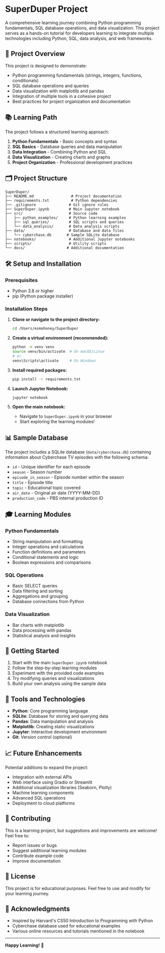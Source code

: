# SuperDuper Project

A comprehensive learning journey combining Python programming fundamentals, SQL database operations, and data visualization. This project serves as a hands-on tutorial for developers learning to integrate multiple technologies including Python, SQL, data analysis, and web frameworks.

## 🎯 Project Overview

This project is designed to demonstrate:
- Python programming fundamentals (strings, integers, functions, conditionals)
- SQL database operations and queries
- Data visualization with matplotlib and pandas
- Integration of multiple tools in a cohesive project
- Best practices for project organization and documentation

## 📚 Learning Path

The project follows a structured learning approach:

1. **Python Fundamentals** - Basic concepts and syntax
2. **SQL Basics** - Database queries and data manipulation
3. **Data Integration** - Combining Python and SQL
4. **Data Visualization** - Creating charts and graphs
5. **Project Organization** - Professional development practices

## 🗂️ Project Structure

```
SuperDuper/
├── README.md                 # Project documentation
├── requirements.txt          # Python dependencies
├── .gitignore               # Git ignore rules
├── SuperDuper.ipynb         # Main Jupyter notebook
├── src/                     # Source code
│   ├── python_examples/     # Python learning examples
│   ├── sql_queries/         # SQL scripts and queries
│   └── data_analysis/       # Data analysis scripts
├── data/                    # Database and data files
│   └── cyberchase.db       # Sample SQLite database
├── notebooks/               # Additional Jupyter notebooks
├── scripts/                 # Utility scripts
└── docs/                   # Additional documentation
```

## 🛠️ Setup and Installation

### Prerequisites

- Python 3.8 or higher
- pip (Python package installer)

### Installation Steps

1. **Clone or navigate to the project directory:**
   ```bash
   cd /Users/esmahoney/SuperDuper
   ```

2. **Create a virtual environment (recommended):**
   ```bash
   python -m venv venv
   source venv/bin/activate  # On macOS/Linux
   # or
   venv\Scripts\activate     # On Windows
   ```

3. **Install required packages:**
   ```bash
   pip install -r requirements.txt
   ```

4. **Launch Jupyter Notebook:**
   ```bash
   jupyter notebook
   ```

5. **Open the main notebook:**
   - Navigate to `SuperDuper.ipynb` in your browser
   - Start exploring the learning modules!

## 📊 Sample Database

The project includes a SQLite database (`data/cyberchase.db`) containing information about Cyberchase TV episodes with the following schema:

- `id` - Unique identifier for each episode
- `season` - Season number
- `episode_in_season` - Episode number within the season
- `title` - Episode title
- `topic` - Educational topic covered
- `air_date` - Original air date (YYYY-MM-DD)
- `production_code` - PBS internal production ID

## 🎓 Learning Modules

### Python Fundamentals
- String manipulation and formatting
- Integer operations and calculations
- Function definitions and parameters
- Conditional statements and logic
- Boolean expressions and comparisons

### SQL Operations
- Basic SELECT queries
- Data filtering and sorting
- Aggregations and grouping
- Database connections from Python

### Data Visualization
- Bar charts with matplotlib
- Data processing with pandas
- Statistical analysis and insights

## 🚀 Getting Started

1. Start with the main `SuperDuper.ipynb` notebook
2. Follow the step-by-step learning modules
3. Experiment with the provided code examples
4. Try modifying queries and visualizations
5. Build your own analysis using the sample data

## 🔧 Tools and Technologies

- **Python**: Core programming language
- **SQLite**: Database for storing and querying data
- **Pandas**: Data manipulation and analysis
- **Matplotlib**: Creating static visualizations
- **Jupyter**: Interactive development environment
- **Git**: Version control (optional)

## 📈 Future Enhancements

Potential additions to expand the project:
- Integration with external APIs
- Web interface using Gradio or Streamlit
- Additional visualization libraries (Seaborn, Plotly)
- Machine learning components
- Advanced SQL operations
- Deployment to cloud platforms

## 🤝 Contributing

This is a learning project, but suggestions and improvements are welcome! Feel free to:
- Report issues or bugs
- Suggest additional learning modules
- Contribute example code
- Improve documentation

## 📝 License

This project is for educational purposes. Feel free to use and modify for your learning journey.

## 🙏 Acknowledgments

- Inspired by Harvard's CS50 Introduction to Programming with Python
- Cyberchase database used for educational examples
- Various online resources and tutorials mentioned in the notebook

---

**Happy Learning!** 🎉
